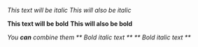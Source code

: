 *This text will be italic*
_This will also be italic_

**This text will be bold**
__This will also be bold__

_You **can** combine them_
_** Bold italic text **_
_** Bold italic text **_
